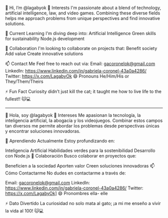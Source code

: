 👋 Hi, I’m @lagabyok
👀 Interests
I'm passionate about a blend of technology, artificial intelligence, law, and video games. 
Combining these diverse fields helps me approach problems from unique perspectives and find innovative solutions.

🌱 Current Learning
I'm diving deep into:
Artificial Intelligence
Green skills for sustainability
Node.js development

💞️ Collaboration
I'm looking to collaborate on projects that:
Benefit society
Add value
Create innovative solutions

📫 Contact Me
Feel free to reach out via:
Email: gacoronelok@gmail.com
LinkedIn: https://www.linkedin.com/in/gabriela-coronel-43a0a4286/
Twitter: https://x.com/LagabyOk
😄 Pronouns
He/Him/His or They/Them/Theirs

⚡ Fun Fact
Curiosity didn’t just kill the cat; it taught me how to live life to the fullest!! 🐱💻

-------------------------------------------------
👋 Hola, soy @lagabyok
👀 Intereses
Me apasionan la tecnología, la inteligencia artificial, la abogacía y los videojuegos. Combinar estos campos tan diversos me permite abordar los problemas desde perspectivas únicas y encontrar soluciones innovadoras.

🌱 Aprendiendo Actualmente
Estoy profundizando en:

Inteligencia Artificial
Habilidades verdes para la sostenibilidad
Desarrollo con Node.js
💞️ Colaboración
Busco colaborar en proyectos que:

Beneficien a la sociedad
Aporten valor
Creen soluciones innovadoras
📫 Cómo Contactarme
No dudes en contactarme a través de:

Email: gacoronelok@gmail.com
LinkedIn: https://www.linkedin.com/in/gabriela-coronel-43a0a4286/
Twitter: https://x.com/LagabyOk]
😄 Pronombres
ella- elle

⚡ Dato Divertido
La curiosidad no solo mata al gato; ¡a mi me enseño a vivir la vida al 100! 🐱💻


<!---
lagabyok/lagabyok is a ✨ special ✨ repository because its `README.md` (this file) appears on your GitHub profile.
You can click the Preview link to take a look at your changes.
--->
